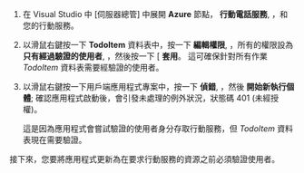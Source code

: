 
1. 在 Visual Studio 中 [伺服器總管] 中展開 **Azure** 節點， **行動電話服務**, ，和您的行動服務。

2. 以滑鼠右鍵按一下 **TodoItem** 資料表中，按一下 **編輯權限**, ，所有的權限設為 **只有經過驗證的使用者**, ，然後按一下 [ **套用**。 這可確保針對所有作業 _TodoItem_ 資料表需要經驗證的使用者。

3. 以滑鼠右鍵按一下用戶端應用程式專案中，按一下 **偵錯**, ，然後 **開始新執行個體**; 確認應用程式啟動後，會引發未處理的例外狀況，狀態碼 401 (未經授權)。

    這是因為應用程式會嘗試驗證的使用者身分存取行動服務，但 *TodoItem* 資料表現在需要驗證。

接下來，您要將應用程式更新為在要求行動服務的資源之前必須驗證使用者。

